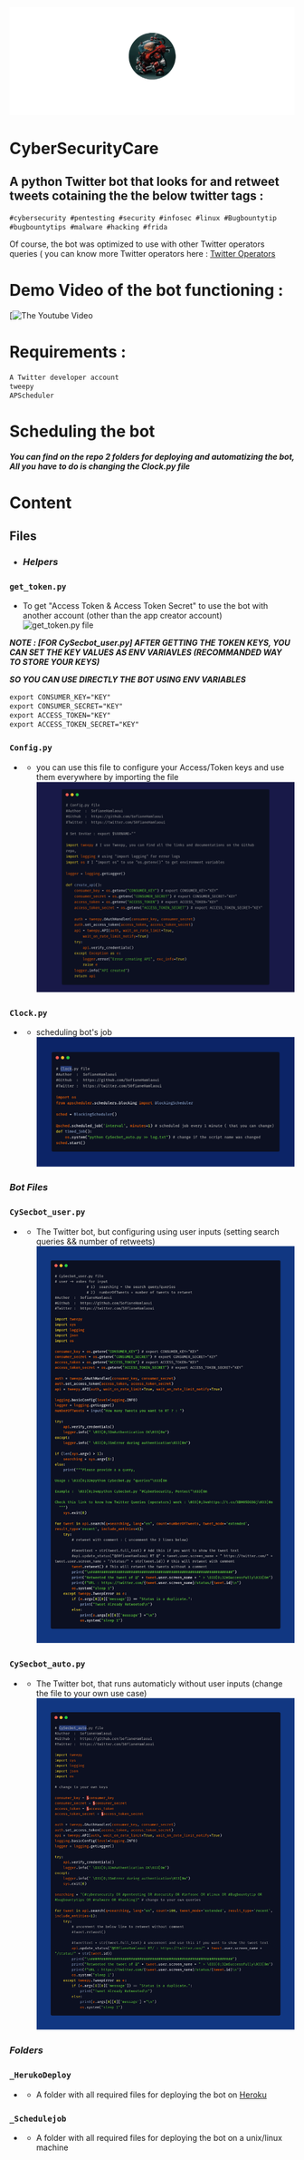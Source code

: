 
![logo](screenshots/logo_lg.png)

# CyberSecurityCare
## A python Twitter bot that looks for and retweet tweets cotaining the the below twitter tags :

```
#cybersecurity #pentesting #security #infosec #linux #Bugbountytip #bugbountytips #malware #hacking #frida
```
Of course, the bot was optimized to use with other Twitter operators queries ( you can know more Twitter operators here : [Twitter Operators](https://developer.twitter.com/en/docs/tweets/rules-and-filtering/overview/standard-operators)

# Demo Video of the bot functioning :

[![The Youtube Video](http://i3.ytimg.com/vi/omYR1MJt_NQ/maxresdefault.jpg)

# Requirements : 

```
A Twitter developer account
tweepy
APScheduler
```
# Scheduling the bot 
***You can find on the repo 2 folders for deploying and automatizing the bot, All you have to do is changing the Clock.py file***

# Content
## Files

- ###  ***Helpers*** 

### ``` get_token.py ```
- To get "Access Token & Access Token Secret" to use the bot with another account (other than the app creator account)
![get_token.py file](creenshots/get_token.png)

***NOTE : [FOR CySecbot_user.py] AFTER GETTING THE TOKEN KEYS, YOU CAN SET THE KEY VALUES AS ENV VARIAVLES (RECOMMANDED WAY TO STORE YOUR KEYS)***

***SO YOU CAN USE DIRECTLY THE BOT USING ENV VARIABLES***

```
export CONSUMER_KEY="KEY"
export CONSUMER_SECRET="KEY"
export ACCESS_TOKEN="KEY"
export ACCESS_TOKEN_SECRET="KEY"
```
### ``` Config.py ```
- - you can use this file to configure your Access/Token keys and use them everywhere by importing the file
![Config.py file](screenshots/config.png)

### ``` Clock.py ```
- - scheduling bot's job 
![Clock.py file](screenshots/Clock.png)

### ***Bot Files*** 

### ``` CySecbot_user.py ```
- - The Twitter bot, but configuring using user inputs (setting search queries && number of retweets) 
![CySecbot_user file](screenshots/CySecbot_user.png)


### ``` CySecbot_auto.py ```
- - The Twitter bot, that runs automaticly without user inputs (change the file to your own use case)
![CySecbot_auto file](screenshots/CySecbot_auto.png)

### ***Folders*** 

### ``` _HerukoDeploy ```
- - A folder with all required files for deploying the bot on [Heroku](https://heroku.com)

### ``` _Schedulejob ```
- - A folder with all required files for deploying the bot on a unix/linux machine 
</strong>
